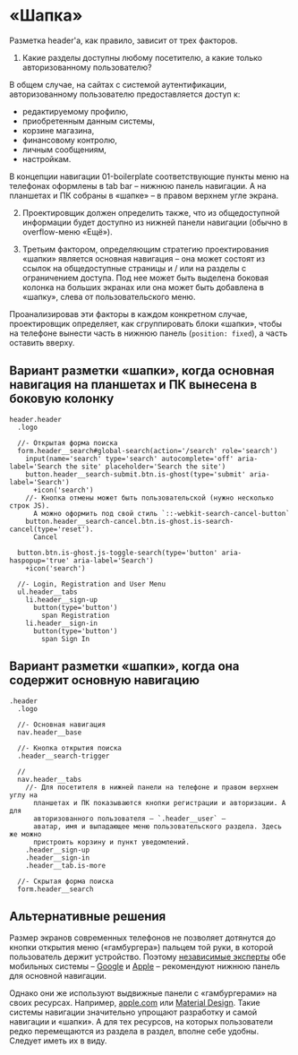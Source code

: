 # «Шапка»

Разметка header'а, как правило, зависит от трех факторов.

1) Какие разделы доступны любому посетителю, а какие только авторизованному пользователю?

В общем случае, на сайтах с системой аутентификации, авторизованному пользователю предоставляется доступ к:

- редактируемому профилю,
- приобретенным данным системы,
- корзине магазина,
- финансовому контролю,
- личным сообщениям,
- настройкам.

В концепции навигации 01-boilerplate соответствующие пункты меню на телефонах оформлены в tab bar – нижнюю панель навигации. А на планшетах и ПК собраны в «шапке» – в правом верхнем угле экрана.

2) Проектировщик должен определить также, что из общедоступной информации будет доступно из нижней панели навигации (обычно в overflow-меню «Ещё»).

3) Третьим фактором, определяющим стратегию проектирования «шапки» является основная навигация – она может состоят из ссылок на общедоступные страницы и / или на разделы с ограничением доступа. Под нее может быть выделена боковая колонка на больших экранах или она может быть добавлена в «шапку», слева от пользовательского меню.

Проанализировав эти факторы в каждом конкретном случае, проектировщик определяет, как сгруппировать блоки «шапки», чтобы на телефоне вынести часть в нижнюю панель (`position: fixed`), а часть оставить вверху.

## Вариант разметки «шапки», когда основная навигация на планшетах и ПК вынесена в боковую колонку

```pug
header.header
  .logo

  //- Открытая форма поиска
  form.header__search#global-search(action='/search' role='search')
    input(name='search' type='search' autocomplete='off' aria-label='Search the site' placeholder='Search the site')
    button.header__search-submit.btn.is-ghost(type='submit' aria-label='Search')
      +icon('search')
    //- Кнопка отмены может быть пользовательской (нужно несколько строк JS).
      А можно оформить под свой стиль `::-webkit-search-cancel-button`
    button.header__search-cancel.btn.is-ghost.is-search-cancel(type='reset').
      Cancel

  button.btn.is-ghost.js-toggle-search(type='button' aria-haspopup='true' aria-label='Search')
    +icon('search')

  //- Login, Registration and User Menu
  ul.header__tabs
    li.header__sign-up
      button(type='button')
        span Registration
    li.header__sign-in
      button(type='button')
        span Sign In
```

## Вариант разметки «шапки», когда она содержит основную навигацию

```pug
.header
  .logo

  //- Основная навигация
  nav.header__base

  //- Кнопка открытия поиска
  .header__search-trigger

  //
  nav.header__tabs
    //- Для посетителя в нижней панели на телефоне и правом верхнем углу на
      планшетах и ПК показываются кнопки регистрации и авторизации. А для
      авторизованного пользователя – `.header__user` —
      аватар, имя и выпадающее меню пользовательского раздела. Здесь же можно
      пристроить корзину и пункт уведомлений.
    .header__sign-up
    .header__sign-in
    .header__tab.is-more

  //- Скрытая форма поиска
  form.header__search
```

## Альтернативные решения

Размер экранов современных телефонов не позволяет дотянутся до кнопки открытия меню («гамбургера») пальцем той руки, в которой пользователь держит устройство. Поэтому [независимые эксперты](https://www.smashingmagazine.com/2019/08/bottom-navigation-pattern-mobile-web-pages/) обе мобильных системы – [Google](https://m3.material.io/components/bottom-app-bar/overview) и [Apple](https://developer.apple.com/design/human-interface-guidelines/components/navigation-and-search/tab-bars/
) – рекомендуют нижнюю панель для основной навигации.

Однако они же используют выдвижные панели с «гамбургерами» на своих ресурсах. Например, [apple.com](https://www.apple.com/) или [Material Design](https://m3.material.io/). Такие системы навигации значительно упрощают разработку и самой навигации и «шапки». А для тех ресурсов, на которых пользователи редко перемещаются из раздела в раздел, вполне себе удобны. Следует иметь их в виду.
